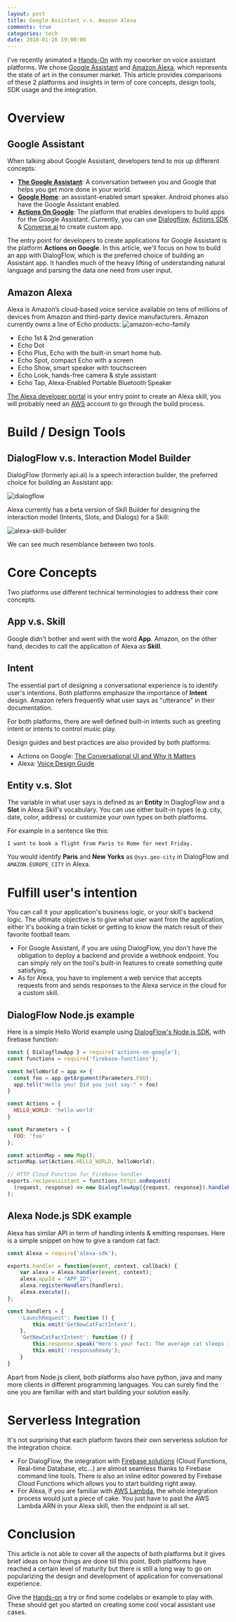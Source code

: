 ```yaml
---
layout: post
title: Google Assistant v.s. Amazon Alexa
comments: true
categories: tech
date: 2018-01-26 19:00:00
---
```


I've recently animated a [Hands-On](https://github.com/xebia-france/hands-on-assistant) 
with my coworker on voice assistant platforms. We chose [Google Assistant](https://assistant.google.com/) and [Amazon Alexa](https://developer.amazon.com/alexa), which represents the state of art in the consumer market. This article provides comparisons of these 2 platforms and insights in term of core concepts, design tools, SDK usage and the integration.

# Overview

## Google Assistant

When talking about Google Assistant, developers tend to mix up different concepts:

- [**The Google Assistant**](https://assistant.google.com/): A conversation between you and Google that helps you get more done in your world.
- [**Google Home**](https://store.google.com/product/google_home): an assistant-enabled smart speaker. Android phones also have the Google Assistant enabled.
- [**Actions On Google**](https://developers.google.com/actions/): The platform that enables developers to build apps for the Google Assistant. Currently, you can use [Dialogflow](https://dialogflow.com/), [Actions SDK](https://developers.google.com/actions/sdk/) & [Converse.ai](http://www.converse.ai/) to create custom app.

The entry point for developers to create applications for Google Assistant is the platform **Actions on Google**. In this article, we'll focus on how to build an app with DialogFlow, which is the preferred choice of building an Assistant app. It handles much of the heavy lifting of understanding natural language and parsing the data one need from user input.

## Amazon Alexa 

Alexa is Amazon’s cloud-based voice service available on tens of millions of devices from Amazon and third-party device manufacturers. Amazon currently owns a line of Echo products:
![amazon-echo-family](/assets/image/20180126/amazon-echo-family.png)

- Echo 1st & 2nd generation
- Echo Dot
- Echo Plus, Echo with the built-in smart home hub.
- Echo Spot, compact Echo with a screen
- Echo Show, smart speaker with touchscreen
- Echo Look, hands-free camera & style assistant
- Echo Tap, Alexa-Enabled Portable Bluetooth Speaker

[The Alexa developer portal](https://developer.amazon.com/alexa) is your entry point to create an Alexa skill, you will probably need an [AWS](https://aws.amazon.com/) account to go through the build process.

# Build / Design Tools

## DialogFlow v.s. Interaction Model Builder

DialogFlow (formerly api.ai) is a speech interaction builder, the preferred choice for building an Assistant app:

![dialogflow](/assets/image/20180126/dialogflow.png)

Alexa currently has a beta version of Skill Builder for designing the interaction model (Intents, Slots, and Dialogs) for a Skill:

![alexa-skill-builder](/assets/image/20180126/alexa-skill-builder.png)

We can see much resemblance between two tools.

# Core Concepts

Two platforms use different technical terminologies to address their core concepts.

## App v.s. Skill

Google didn't bother and went with the word **App**. Amazon, on the other hand, decides to call the application of Alexa as **Skill**. 

## Intent

The essential part of designing a conversational experience is to identify user's intentions. Both platforms emphasize the importance of **Intent** design. Amazon refers frequently what user says as "utterance" in their documentation. 

For both platforms, there are well defined built-in intents such as greeting intent or intents to control music play. 

Design guides and best practices are also provided by both platforms:

- Actions on Google: [The Conversational UI and Why It Matters](https://developers.google.com/actions/design/)
- Alexa: [Voice Design Guide](https://developer.amazon.com/designing-for-voice/)

## Entity v.s. Slot

The variable in what user says is defined as an **Entity** in DiaglogFlow and a **Slot** in Alexa Skill's vocabulary. You can use either built-in types (e.g. city,  date, color, address) or customize your own types on both platforms. 

For example in a sentence like this:
```
I want to book a flight from Paris to Rome for next Friday.
```

You would identify **Paris** and **New Yorks** as `@sys.geo-city` in DialogFlow and `AMAZON.EUROPE_CITY` in Alexa.

# Fulfill user's intention

You can call it your application's business logic, or your skill's backend logic. The ultimate objective is to give what user want from the application, either it's booking a train ticket or getting to know the match result of their favorite football team.

- For Google Assistant, if you are using DialogFlow, you don't have the obligation to deploy a backend and provide a webhook endpoint. You can simply rely on the tool's built-in features to create something quite satisfying.
- As for Alexa, you have to implement a web service that accepts requests from and sends responses to the Alexa service in the cloud for a custom skill.

## DialogFlow Node.js example

Here is a simple Hello World example using [DialogFlow's Node.js SDK](https://developers.google.com/actions/reference/nodejs/DialogflowApp), with firebase 
function:

```javascript
const { DialogflowApp } = require('actions-on-google');
const functions = require('firebase-functions');

const helloWorld = app => {
  const foo = app.getArgument(Parameters.FOO);
  app.tell("Hello you! Did you just say:" + foo)
}

const Actions = {
  HELLO_WORLD: 'hello.world'
}

const Parameters = {
  FOO: 'foo'
};

const actionMap = new Map();
actionMap.set(Actions.HELLO_WORLD, helloWorld);

// HTTP Cloud Function for Firebase handler
exports.recipeassistant = functions.https.onRequest(
  (request, response) => new DialogflowApp({request, response}).handleRequest(actionMap)
);
```

## Alexa Node.js SDK example

Alexa has similar API in term of handling intents & emitting responses. Here is a simple snippet on how to give a random cat fact:

```javascript
const Alexa = require('alexa-sdk');

exports.handler = function(event, context, callback) {
    var alexa = Alexa.handler(event, context);
    alexa.appId = "APP_ID";
    alexa.registerHandlers(handlers);
    alexa.execute();
};

const handlers = {
    'LaunchRequest': function () {
        this.emit('GetNewCatFactIntent');
    },
    'GetNewCatFactIntent': function () {
        this.response.speak("Here's your fact: The average cat sleeps 16-18 hours per day.");
        this.emit(':responseReady');
    }
}
```

Apart from Node.js client, both platforms also have python, java and many more clients in different programming languages. You can surely find the one you are familiar with and start building your solution easily.

# Serverless Integration

It's not surprising that each platform favors their own serverless solution for the integration choice. 

- For DialogFlow, the integration with [Firebase solutions](https://firebase.google.com/) (Cloud Functions, Real-time Database, etc...) are almost seamless thanks to Firebase command line tools. There is also an inline editor powered by Firebase Cloud Functions which allows you to start building right away.
- For Alexa, if you are familiar with [AWS Lambda](https://aws.amazon.com/lambda/), 
the whole integration process would just a piece of cake. You just have to past the AWS Lambda ARN in your Alexa skill, then the endpoint is all set.

# Conclusion

This article is not able to cover all the aspects of both platforms but it gives brief ideas on how things are done till this point. Both platforms have reached a certain level of maturity but there is still a long way to go on popularizing the design and development of application for conversational experience.

Give the [Hands-on](https://github.com/xebia-france/hands-on-assistant) a try or find some codelabs or example to play with. These should get you started on creating some cool vocal assistant use cases.
